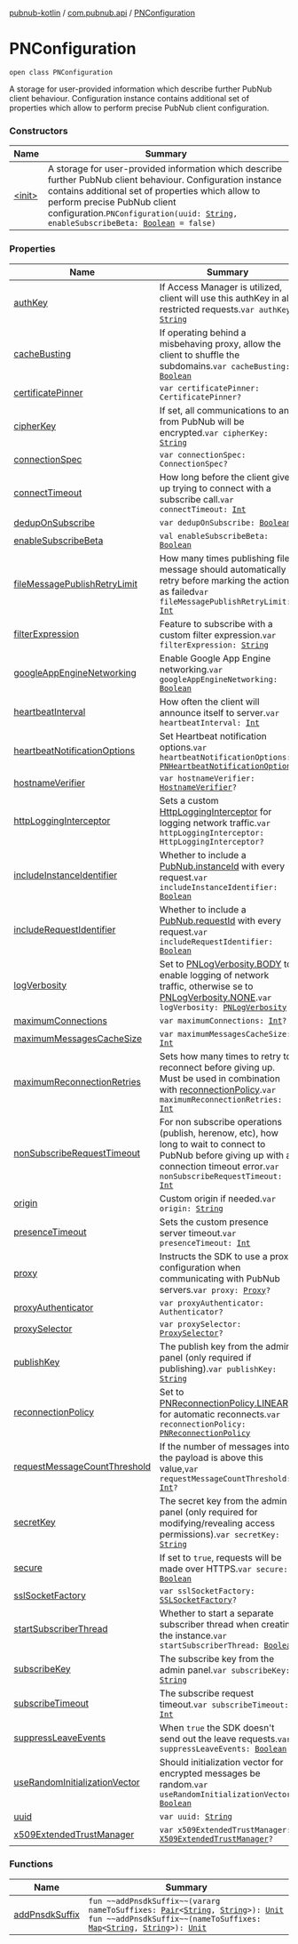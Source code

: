 [pubnub-kotlin](../../index.md) / [com.pubnub.api](../index.md) / [PNConfiguration](./index.md)

# PNConfiguration

`open class PNConfiguration`

A storage for user-provided information which describe further PubNub client behaviour.
Configuration instance contains additional set of properties which
allow to perform precise PubNub client configuration.

### Constructors

| Name | Summary |
|---|---|
| [&lt;init&gt;](-init-.md) | A storage for user-provided information which describe further PubNub client behaviour. Configuration instance contains additional set of properties which allow to perform precise PubNub client configuration.`PNConfiguration(uuid: `[`String`](https://kotlinlang.org/api/latest/jvm/stdlib/kotlin/-string/index.html)`, enableSubscribeBeta: `[`Boolean`](https://kotlinlang.org/api/latest/jvm/stdlib/kotlin/-boolean/index.html)` = false)` |

### Properties

| Name | Summary |
|---|---|
| [authKey](auth-key.md) | If Access Manager is utilized, client will use this authKey in all restricted requests.`var authKey: `[`String`](https://kotlinlang.org/api/latest/jvm/stdlib/kotlin/-string/index.html) |
| [cacheBusting](cache-busting.md) | If operating behind a misbehaving proxy, allow the client to shuffle the subdomains.`var cacheBusting: `[`Boolean`](https://kotlinlang.org/api/latest/jvm/stdlib/kotlin/-boolean/index.html) |
| [certificatePinner](certificate-pinner.md) | `var certificatePinner: CertificatePinner?` |
| [cipherKey](cipher-key.md) | If set, all communications to and from PubNub will be encrypted.`var cipherKey: `[`String`](https://kotlinlang.org/api/latest/jvm/stdlib/kotlin/-string/index.html) |
| [connectionSpec](connection-spec.md) | `var connectionSpec: ConnectionSpec?` |
| [connectTimeout](connect-timeout.md) | How long before the client gives up trying to connect with a subscribe call.`var connectTimeout: `[`Int`](https://kotlinlang.org/api/latest/jvm/stdlib/kotlin/-int/index.html) |
| [dedupOnSubscribe](dedup-on-subscribe.md) | `var dedupOnSubscribe: `[`Boolean`](https://kotlinlang.org/api/latest/jvm/stdlib/kotlin/-boolean/index.html) |
| [enableSubscribeBeta](enable-subscribe-beta.md) | `val enableSubscribeBeta: `[`Boolean`](https://kotlinlang.org/api/latest/jvm/stdlib/kotlin/-boolean/index.html) |
| [fileMessagePublishRetryLimit](file-message-publish-retry-limit.md) | How many times publishing file message should automatically retry before marking the action as failed`var fileMessagePublishRetryLimit: `[`Int`](https://kotlinlang.org/api/latest/jvm/stdlib/kotlin/-int/index.html) |
| [filterExpression](filter-expression.md) | Feature to subscribe with a custom filter expression.`var filterExpression: `[`String`](https://kotlinlang.org/api/latest/jvm/stdlib/kotlin/-string/index.html) |
| [googleAppEngineNetworking](google-app-engine-networking.md) | Enable Google App Engine networking.`var googleAppEngineNetworking: `[`Boolean`](https://kotlinlang.org/api/latest/jvm/stdlib/kotlin/-boolean/index.html) |
| [heartbeatInterval](heartbeat-interval.md) | How often the client will announce itself to server.`var heartbeatInterval: `[`Int`](https://kotlinlang.org/api/latest/jvm/stdlib/kotlin/-int/index.html) |
| [heartbeatNotificationOptions](heartbeat-notification-options.md) | Set Heartbeat notification options.`var heartbeatNotificationOptions: `[`PNHeartbeatNotificationOptions`](../../com.pubnub.api.enums/-p-n-heartbeat-notification-options/index.md) |
| [hostnameVerifier](hostname-verifier.md) | `var hostnameVerifier: `[`HostnameVerifier`](https://docs.oracle.com/javase/6/docs/api/javax/net/ssl/HostnameVerifier.html)`?` |
| [httpLoggingInterceptor](http-logging-interceptor.md) | Sets a custom [HttpLoggingInterceptor](#) for logging network traffic.`var httpLoggingInterceptor: HttpLoggingInterceptor?` |
| [includeInstanceIdentifier](include-instance-identifier.md) | Whether to include a [PubNub.instanceId](../-pub-nub/instance-id.md) with every request.`var includeInstanceIdentifier: `[`Boolean`](https://kotlinlang.org/api/latest/jvm/stdlib/kotlin/-boolean/index.html) |
| [includeRequestIdentifier](include-request-identifier.md) | Whether to include a [PubNub.requestId](#) with every request.`var includeRequestIdentifier: `[`Boolean`](https://kotlinlang.org/api/latest/jvm/stdlib/kotlin/-boolean/index.html) |
| [logVerbosity](log-verbosity.md) | Set to [PNLogVerbosity.BODY](../../com.pubnub.api.enums/-p-n-log-verbosity/-b-o-d-y.md) to enable logging of network traffic, otherwise se to [PNLogVerbosity.NONE](../../com.pubnub.api.enums/-p-n-log-verbosity/-n-o-n-e.md).`var logVerbosity: `[`PNLogVerbosity`](../../com.pubnub.api.enums/-p-n-log-verbosity/index.md) |
| [maximumConnections](maximum-connections.md) | `var maximumConnections: `[`Int`](https://kotlinlang.org/api/latest/jvm/stdlib/kotlin/-int/index.html)`?` |
| [maximumMessagesCacheSize](maximum-messages-cache-size.md) | `var maximumMessagesCacheSize: `[`Int`](https://kotlinlang.org/api/latest/jvm/stdlib/kotlin/-int/index.html) |
| [maximumReconnectionRetries](maximum-reconnection-retries.md) | Sets how many times to retry to reconnect before giving up. Must be used in combination with [reconnectionPolicy](reconnection-policy.md).`var maximumReconnectionRetries: `[`Int`](https://kotlinlang.org/api/latest/jvm/stdlib/kotlin/-int/index.html) |
| [nonSubscribeRequestTimeout](non-subscribe-request-timeout.md) | For non subscribe operations (publish, herenow, etc), how long to wait to connect to PubNub before giving up with a connection timeout error.`var nonSubscribeRequestTimeout: `[`Int`](https://kotlinlang.org/api/latest/jvm/stdlib/kotlin/-int/index.html) |
| [origin](origin.md) | Custom origin if needed.`var origin: `[`String`](https://kotlinlang.org/api/latest/jvm/stdlib/kotlin/-string/index.html) |
| [presenceTimeout](presence-timeout.md) | Sets the custom presence server timeout.`var presenceTimeout: `[`Int`](https://kotlinlang.org/api/latest/jvm/stdlib/kotlin/-int/index.html) |
| [proxy](proxy.md) | Instructs the SDK to use a proxy configuration when communicating with PubNub servers.`var proxy: `[`Proxy`](https://docs.oracle.com/javase/6/docs/api/java/net/Proxy.html)`?` |
| [proxyAuthenticator](proxy-authenticator.md) | `var proxyAuthenticator: Authenticator?` |
| [proxySelector](proxy-selector.md) | `var proxySelector: `[`ProxySelector`](https://docs.oracle.com/javase/6/docs/api/java/net/ProxySelector.html)`?` |
| [publishKey](publish-key.md) | The publish key from the admin panel (only required if publishing).`var publishKey: `[`String`](https://kotlinlang.org/api/latest/jvm/stdlib/kotlin/-string/index.html) |
| [reconnectionPolicy](reconnection-policy.md) | Set to [PNReconnectionPolicy.LINEAR](../../com.pubnub.api.enums/-p-n-reconnection-policy/-l-i-n-e-a-r.md) for automatic reconnects.`var reconnectionPolicy: `[`PNReconnectionPolicy`](../../com.pubnub.api.enums/-p-n-reconnection-policy/index.md) |
| [requestMessageCountThreshold](request-message-count-threshold.md) | If the number of messages into the payload is above this value,`var requestMessageCountThreshold: `[`Int`](https://kotlinlang.org/api/latest/jvm/stdlib/kotlin/-int/index.html)`?` |
| [secretKey](secret-key.md) | The secret key from the admin panel (only required for modifying/revealing access permissions).`var secretKey: `[`String`](https://kotlinlang.org/api/latest/jvm/stdlib/kotlin/-string/index.html) |
| [secure](secure.md) | If set to `true`,  requests will be made over HTTPS.`var secure: `[`Boolean`](https://kotlinlang.org/api/latest/jvm/stdlib/kotlin/-boolean/index.html) |
| [sslSocketFactory](ssl-socket-factory.md) | `var sslSocketFactory: `[`SSLSocketFactory`](https://docs.oracle.com/javase/6/docs/api/javax/net/ssl/SSLSocketFactory.html)`?` |
| [startSubscriberThread](start-subscriber-thread.md) | Whether to start a separate subscriber thread when creating the instance.`var startSubscriberThread: `[`Boolean`](https://kotlinlang.org/api/latest/jvm/stdlib/kotlin/-boolean/index.html) |
| [subscribeKey](subscribe-key.md) | The subscribe key from the admin panel.`var subscribeKey: `[`String`](https://kotlinlang.org/api/latest/jvm/stdlib/kotlin/-string/index.html) |
| [subscribeTimeout](subscribe-timeout.md) | The subscribe request timeout.`var subscribeTimeout: `[`Int`](https://kotlinlang.org/api/latest/jvm/stdlib/kotlin/-int/index.html) |
| [suppressLeaveEvents](suppress-leave-events.md) | When `true` the SDK doesn't send out the leave requests.`var suppressLeaveEvents: `[`Boolean`](https://kotlinlang.org/api/latest/jvm/stdlib/kotlin/-boolean/index.html) |
| [useRandomInitializationVector](use-random-initialization-vector.md) | Should initialization vector for encrypted messages be random.`var useRandomInitializationVector: `[`Boolean`](https://kotlinlang.org/api/latest/jvm/stdlib/kotlin/-boolean/index.html) |
| [uuid](uuid.md) | `var uuid: `[`String`](https://kotlinlang.org/api/latest/jvm/stdlib/kotlin/-string/index.html) |
| [x509ExtendedTrustManager](x509-extended-trust-manager.md) | `var x509ExtendedTrustManager: `[`X509ExtendedTrustManager`](https://docs.oracle.com/javase/6/docs/api/javax/net/ssl/X509ExtendedTrustManager.html)`?` |

### Functions

| Name | Summary |
|---|---|
| [addPnsdkSuffix](add-pnsdk-suffix.md) | `fun ~~addPnsdkSuffix~~(vararg nameToSuffixes: `[`Pair`](https://kotlinlang.org/api/latest/jvm/stdlib/kotlin/-pair/index.html)`<`[`String`](https://kotlinlang.org/api/latest/jvm/stdlib/kotlin/-string/index.html)`, `[`String`](https://kotlinlang.org/api/latest/jvm/stdlib/kotlin/-string/index.html)`>): `[`Unit`](https://kotlinlang.org/api/latest/jvm/stdlib/kotlin/-unit/index.html)<br>`fun ~~addPnsdkSuffix~~(nameToSuffixes: `[`Map`](https://kotlinlang.org/api/latest/jvm/stdlib/kotlin.collections/-map/index.html)`<`[`String`](https://kotlinlang.org/api/latest/jvm/stdlib/kotlin/-string/index.html)`, `[`String`](https://kotlinlang.org/api/latest/jvm/stdlib/kotlin/-string/index.html)`>): `[`Unit`](https://kotlinlang.org/api/latest/jvm/stdlib/kotlin/-unit/index.html) |
